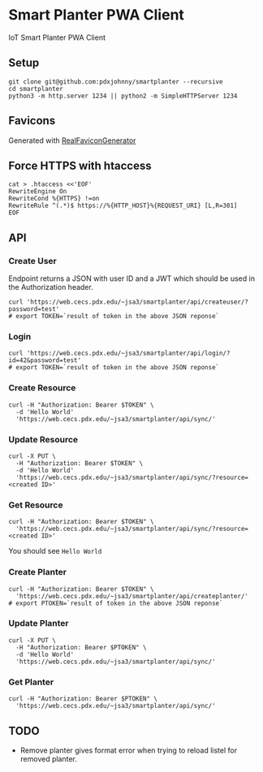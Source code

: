 # Smart Planter PWA Client

IoT Smart Planter PWA Client

## Setup

```console
git clone git@github.com:pdxjohnny/smartplanter --recursive
cd smartplanter
python3 -m http.server 1234 || python2 -m SimpleHTTPServer 1234
```

## Favicons

Generated with [RealFaviconGenerator](https://realfavicongenerator.net/)

## Force HTTPS with htaccess

```console
cat > .htaccess <<'EOF'
RewriteEngine On
RewriteCond %{HTTPS} !=on
RewriteRule ^(.*)$ https://%{HTTP_HOST}%{REQUEST_URI} [L,R=301]
EOF
```

## API

### Create User

Endpoint returns a JSON with user ID and a JWT which should be used in the
Authorization header.

```console
curl 'https://web.cecs.pdx.edu/~jsa3/smartplanter/api/createuser/?password=test'
# export TOKEN=`result of token in the above JSON reponse`
```

### Login

```console
curl 'https://web.cecs.pdx.edu/~jsa3/smartplanter/api/login/?id=42&password=test'
# export TOKEN=`result of token in the above JSON reponse`
```

### Create Resource

```console
curl -H "Authorization: Bearer $TOKEN" \
  -d 'Hello World'
  'https://web.cecs.pdx.edu/~jsa3/smartplanter/api/sync/'
```

### Update Resource

```console
curl -X PUT \
  -H "Authorization: Bearer $TOKEN" \
  -d 'Hello World'
  'https://web.cecs.pdx.edu/~jsa3/smartplanter/api/sync/?resource=<created ID>'
```

### Get Resource

```console
curl -H "Authorization: Bearer $TOKEN" \
  'https://web.cecs.pdx.edu/~jsa3/smartplanter/api/sync/?resource=<created ID>'
```

You should see `Hello World`

### Create Planter

```console
curl -H "Authorization: Bearer $TOKEN" \
  'https://web.cecs.pdx.edu/~jsa3/smartplanter/api/createplanter/'
# export PTOKEN=`result of token in the above JSON reponse`
```

### Update Planter

```console
curl -X PUT \
  -H "Authorization: Bearer $PTOKEN" \
  -d 'Hello World'
  'https://web.cecs.pdx.edu/~jsa3/smartplanter/api/sync/'
```

### Get Planter

```console
curl -H "Authorization: Bearer $PTOKEN" \
  'https://web.cecs.pdx.edu/~jsa3/smartplanter/api/sync/'
```

## TODO

- Remove planter gives format error when trying to reload listel for removed
  planter.
